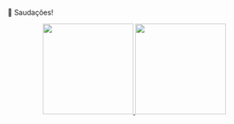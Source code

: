  👋 Saudações!

<div align="center">
  <a href="https://github.com/wilsonzanetti">
  <img height="180em" src="https://github-readme-stats.vercel.app/api?username=wilsonzanetti&show_icons=true&theme=dark&include_all_commits=true&count_private=true"/>
  <img height="180em" src="https://github-readme-stats.vercel.app/api/top-langs/?username=wilsonzanetti&layout=compact&langs_count=7&theme=dark"/>
</div>

